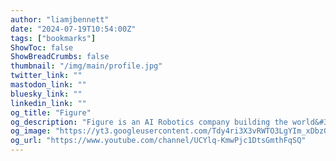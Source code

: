 ```yaml
---
author: "liamjbennett"
date: "2024-07-19T10:54:00Z"
tags: ["bookmarks"]
ShowToc: false
ShowBreadCrumbs: false
thumbnail: "/img/main/profile.jpg"
twitter_link: ""
mastodon_link: ""
bluesky_link: ""
linkedin_link: ""
og_title: "Figure"
og_description: "Figure is an AI Robotics company building the world&#39;s first commercially viable autonomous humanoid robot. Follow along for updates. "
og_image: "https://yt3.googleusercontent.com/Tdy4ri3X3vRWTO3LgYIm_xDbz0Ryqpti5RFxZUclsAKQ2oPX15jWJVy0F4s275EjIpLWVuSv=s900-c-k-c0x00ffffff-no-rj"
og_url: "https://www.youtube.com/channel/UCYlq-KmwPjc1DtsGmthFqSQ"
---
```

